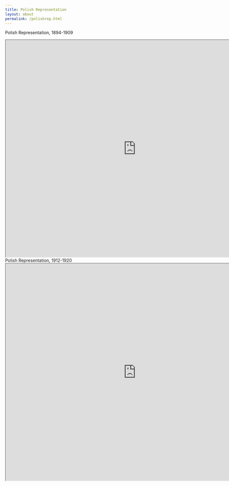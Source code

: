 ```yaml
---
title: Polish Representation
layout: about
permalink: /polishrep.html
---
```

Polish Representation, 1894-1909
<iframe style='width: 850px; height: 709px;' src='https://voyant-tools.org/tool/Bubbles/?stopList=keywords-452747a51afa92a67f82792f10b66f31&speed=20&corpus=80021858714acc6028e2644ff7307c3c'></iframe>
Polish Representation, 1912-1920
<iframe style='width: 850px; height: 709px;' src='https://voyant-tools.org/tool/Bubbles/?stopList=keywords-0c181e0290f45918477d7ce84f3f7168&speed=20&corpus=3e67f089e4d809e4d01c90e91c65b350'></iframe>
